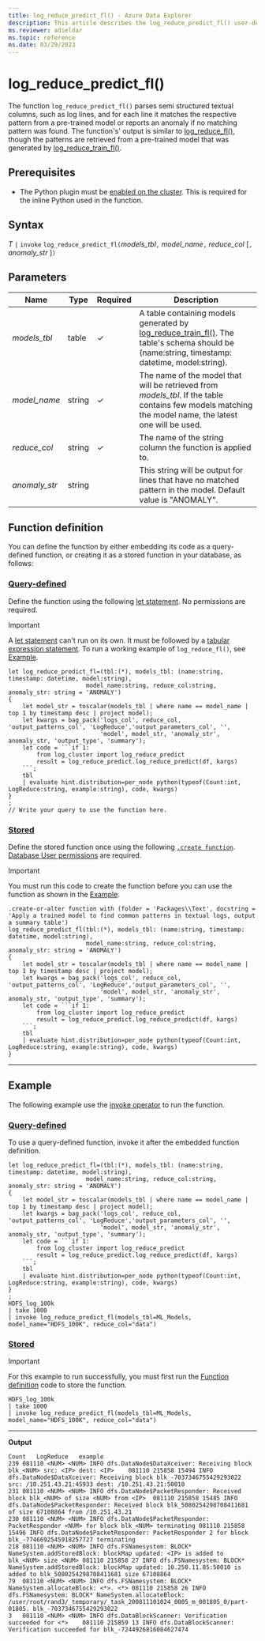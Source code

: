 ```yaml
---
title: log_reduce_predict_fl() - Azure Data Explorer
description: This article describes the log_reduce_predict_fl() user-defined function in Azure Data Explorer.
ms.reviewer: adieldar
ms.topic: reference
ms.date: 03/29/2023
---
```

# log_reduce_predict_fl()

The function `log_reduce_predict_fl()` parses semi structured textual columns, such as log lines, and for each line it matches the respective pattern from a pre-trained model or reports an anomaly if no matching pattern was found. The function's' output is similar to [log_reduce_fl()](log-reduce-fl.md), though the patterns are retrieved from a pre-trained model that was generated by [log_reduce_train_fl()](log-reduce-train-fl.md).

## Prerequisites

* The Python plugin must be [enabled on the cluster](../query/pythonplugin.md#enable-the-plugin). This is required for the inline Python used in the function.

## Syntax

*T* `|` `invoke` `log_reduce_predict_fl(`*models_tbl*`,` *model_name*`,` *reduce_col* [`,` *anomaly_str* ]`)`

## Parameters

| Name | Type | Required | Description |
|--|--|--|--|
| *models_tbl* | table | &check; | A table containing models generated by [log_reduce_train_fl()](log-reduce-train-fl.md). The table's schema should be (name:string, timestamp: datetime, model:string).  |
| *model_name* | string | &check; | The name of the model that will be retrieved from *models_tbl*. If the table contains few models matching the model name, the latest one will be used. |
| *reduce_col* | string | &check; | The name of the string column the function is applied to. |
| *anomaly_str* | string | | This string will be output for lines that have no matched pattern in the model. Default value is "ANOMALY". |

## Function definition

You can define the function by either embedding its code as a query-defined function, or creating it as a stored function in your database, as follows:

### [Query-defined](#tab/query-defined)

Define the function using the following [let statement](../query/letstatement.md). No permissions are required.

> [!IMPORTANT]
> A [let statement](../query/letstatement.md) can't run on its own. It must be followed by a [tabular expression statement](../query/tabularexpressionstatements.md). To run a working example of `log_reduce_fl()`, see [Example](#example).

~~~kusto
let log_reduce_predict_fl=(tbl:(*), models_tbl: (name:string, timestamp: datetime, model:string), 
                      model_name:string, reduce_col:string, anomaly_str: string = 'ANOMALY')
{
    let model_str = toscalar(models_tbl | where name == model_name | top 1 by timestamp desc | project model);
    let kwargs = bag_pack('logs_col', reduce_col, 'output_patterns_col', 'LogReduce','output_parameters_col', '', 
                          'model', model_str, 'anomaly_str', anomaly_str, 'output_type', 'summary');
    let code = ```if 1:
        from log_cluster import log_reduce_predict
        result = log_reduce_predict.log_reduce_predict(df, kargs)
    ```;
    tbl
    | evaluate hint.distribution=per_node python(typeof(Count:int, LogReduce:string, example:string), code, kwargs)
}
;
// Write your query to use the function here.
~~~

### [Stored](#tab/stored)

Define the stored function once using the following [`.create function`](../management/create-function.md). [Database User permissions](../management/access-control/role-based-access-control.md) are required.

> [!IMPORTANT]
> You must run this code to create the function before you can use the function as shown in the [Example](#example).

~~~kusto
.create-or-alter function with (folder = 'Packages\\Text', docstring = 'Apply a trained model to find common patterns in textual logs, output a summary table')
log_reduce_predict_fl(tbl:(*), models_tbl: (name:string, timestamp: datetime, model:string), 
                      model_name:string, reduce_col:string, anomaly_str: string = 'ANOMALY')
{
    let model_str = toscalar(models_tbl | where name == model_name | top 1 by timestamp desc | project model);
    let kwargs = bag_pack('logs_col', reduce_col, 'output_patterns_col', 'LogReduce','output_parameters_col', '', 
                          'model', model_str, 'anomaly_str', anomaly_str, 'output_type', 'summary');
    let code = ```if 1:
        from log_cluster import log_reduce_predict
        result = log_reduce_predict.log_reduce_predict(df, kargs)
    ```;
    tbl
    | evaluate hint.distribution=per_node python(typeof(Count:int, LogReduce:string, example:string), code, kwargs)
}
~~~

---

## Example

The following example use the [invoke operator](../query/invokeoperator.md) to run the function.

### [Query-defined](#tab/query-defined)

To use a query-defined function, invoke it after the embedded function definition.

~~~kusto
let log_reduce_predict_fl=(tbl:(*), models_tbl: (name:string, timestamp: datetime, model:string), 
                      model_name:string, reduce_col:string, anomaly_str: string = 'ANOMALY')
{
    let model_str = toscalar(models_tbl | where name == model_name | top 1 by timestamp desc | project model);
    let kwargs = bag_pack('logs_col', reduce_col, 'output_patterns_col', 'LogReduce','output_parameters_col', '', 
                          'model', model_str, 'anomaly_str', anomaly_str, 'output_type', 'summary');
    let code = ```if 1:
        from log_cluster import log_reduce_predict
        result = log_reduce_predict.log_reduce_predict(df, kargs)
    ```;
    tbl
    | evaluate hint.distribution=per_node python(typeof(Count:int, LogReduce:string, example:string), code, kwargs)
}
;
HDFS_log_100k
| take 1000
| invoke log_reduce_predict_fl(models_tbl=ML_Models, model_name="HDFS_100K", reduce_col="data")
~~~

### [Stored](#tab/stored)

> [!IMPORTANT]
> For this example to run successfully, you must first run the [Function definition](#function-definition) code to store the function.

```kusto
HDFS_log_100k
| take 1000
| invoke log_reduce_predict_fl(models_tbl=ML_Models, model_name="HDFS_100K", reduce_col="data")
```

---

**Output**

```kusto
Count	LogReduce	example
239	081110 <NUM> <NUM> INFO dfs.DataNode$DataXceiver: Receiving block blk_<NUM> src: <IP> dest: <IP>	081110 215858 15494 INFO dfs.DataNode$DataXceiver: Receiving block blk_-7037346755429293022 src: /10.251.43.21:45933 dest: /10.251.43.21:50010
231	081110 <NUM> <NUM> INFO dfs.DataNode$PacketResponder: Received block blk_<NUM> of size <NUM> from <IP>	081110 215858 15485 INFO dfs.DataNode$PacketResponder: Received block blk_5080254298708411681 of size 67108864 from /10.251.43.21
230	081110 <NUM> <NUM> INFO dfs.DataNode$PacketResponder: PacketResponder <NUM> for block blk_<NUM> terminating	081110 215858 15496 INFO dfs.DataNode$PacketResponder: PacketResponder 2 for block blk_-7746692545918257727 terminating
218	081110 <NUM> <NUM> INFO dfs.FSNamesystem: BLOCK* NameSystem.addStoredBlock: blockMap updated: <IP> is added to blk_<NUM> size <NUM>	081110 215858 27 INFO dfs.FSNamesystem: BLOCK* NameSystem.addStoredBlock: blockMap updated: 10.250.11.85:50010 is added to blk_5080254298708411681 size 67108864
79	081110 <NUM> <NUM> INFO dfs.FSNamesystem: BLOCK* NameSystem.allocateBlock: <*>. <*>	081110 215858 26 INFO dfs.FSNamesystem: BLOCK* NameSystem.allocateBlock: /user/root/rand3/_temporary/_task_200811101024_0005_m_001805_0/part-01805. blk_-7037346755429293022
3	081110 <NUM> <NUM> INFO dfs.DataBlockScanner: Verification succeeded for <*>	081110 215859 13 INFO dfs.DataBlockScanner: Verification succeeded for blk_-7244926816084627474
```
